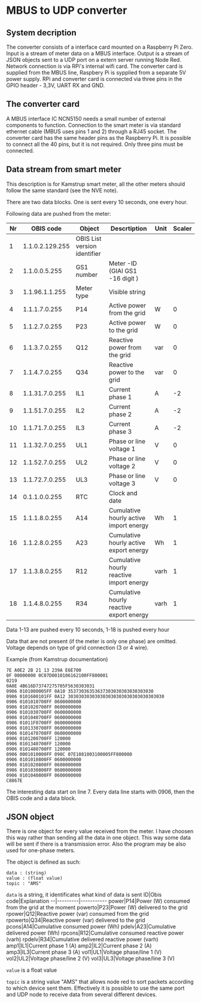 # MBUS to UDP converter

## System decription
The converter consists of a interface card mounted on a Raspberry Pi Zero. Input is a stream of meter data on a MBUS interface. Output is a stream of JSON objects sent to a UDP port on a extern server running Node Red. Network connection is via RPi's internal wifi card. 
The converter card is supplied from the MBUS line, Raspbery Pi is sypplied from a separate 5V power supply.
RPi and converter card is connected via three pins in the GPIO header - 3,3V, UART RX and GND.

## The converter card
A MBUS interface IC NCN5150 needs a small number of external components to function. Connection to the smart meter is via standard ethernet cable (MBUS uses pins 1 and 2) through a RJ45 socket. The converter card has the same header pins as the Raspberry Pi. It is possible to connect all the 40 pins, but it is not required. Only three pins must be connected.

## Data stream from smart meter
This description is for Kamstrup smart meter, all the other meters should follow the same standard (see the NVE note).

There are two data blocks. One is sent every 10 seconds, one every hour.

Following data are pushed from the meter:

Nr|OBIS code|Object|Descrtiption|Unit|Scaler
--|---------|------|------------|----|------
1|1.1.0.2.129.255|OBIS List version identifier
2|1.1.0.0.5.255|GS1 number|Meter -ID (GIAI GS1 -16 digit )
3|1.1.96.1.1.255|Meter type|Visible string
4|1.1.1.7.0.255|P14|Active power from the grid|W|0
5|1.1.2.7.0.255|P23|Active power to the grid|W|0
6|1.1.3.7.0.255|Q12|Reactive power from the grid|var|0
7|1.1.4.7.0.255|Q34|Reactive power to the grid|var|0
8|1.1.31.7.0.255|IL1|Current phase 1|A|-2
9|1.1.51.7.0.255|IL2|Current phase 2|A|-2
10|1.1.71.7.0.255|IL3|Current phase 3|A|-2
11|1.1.32.7.0.255|UL1|Phase or line voltage 1|V|0
12|1.1.52.7.0.255|UL2|Phase or line voltage 2|V|0
13|1.1.72.7.0.255|UL3|Phase or line voltage 3|V|0
14|0.1.1.0.0.255|RTC|Clock and date
15|1.1.1.8.0.255|A14|Cumulative hourly active import energy|Wh|1
16|1.1.2.8.0.255|A23|Cumulative hourly active export energy|Wh|1
17|1.1.3.8.0.255|R12|Cumulative hourly reactive import energy|varh|1
18|1.1.4.8.0.255|R34|Cumulative hourly reactive export energy|varh|1

Data 1-13 are pushed every 10 seconds, 1-18 is pushed every hour

Data that are not present (if the meter is only one phase) are omitted. Voltage depends on type of grid connection (3 or 4 wire).

Example (from Kamstrup documentation)
```
7E A0E2 2B 21 13 239A E6E700
0F 00000000 0C07D0010106162100FF800001
0219
0A0E 4B616D73747275705F5630303031
0906 0101000005FF 0A10 35373036353637303030303030303030
0906 0101600101FF 0A12 303030303030303030303030303030303030
0906 0101010700FF 0600000000   
0906 0101020700FF 0600000000
0906 0101030700FF 0600000000
0906 0101040700FF 0600000000
0906 01011F0700FF 0600000000
0906 0101330700FF 0600000000
0906 0101470700FF 0600000000
0906 0101200700FF 120000
0906 0101340700FF 120000
0906 0101480700FF 120000
0906 0001010000FF 090C 07E1081003100005FF800000
0906 0101010800FF 0600000000
0906 0101020800FF 0600000000
0906 0101030800FF 0600000000
0906 0101040800FF 0600000000
C8867E
```
The interesting data start on line 7. Every data line starts with 0906, then the OBIS code and a data block. 

## JSON object

There is one object for every value received from the meter. I have choosen this way rather than sending all the data in one object. This way some data will be sent if there is a transmission error. Also the program may be also used for one-phase meters.

The object is defined as such:
```
data : (string)
value : (float value)
topic : "AMS"              
```
```data``` is a string, it identificates what kind of data is sent
ID|Obis code|Explanation
--|---------|-----------
power|P14|Power (W) consumed from the grid at the moment
powerto|P23|Power (W) delivered to the grid
rpower|Q12|Reactive power (var) consumed from the grid
rpowerto|Q34|Reactive power (var) delivered to the grid
pcons|A14|Cumulative consumed power (Wh)
pdelv|A23|Cumulative delivered power (Wh)
rpcons|R12|Cumulative consumed reactive power (varh)
rpdelv|R34|Cumulative delivered reactive power (varh)
amp1|IL1|Current phase 1 (A)
amp2|IL2|Current phase 2 (A)
amp3|IL3|Current phase 3 (A)
vol1|UL1|Voltage phase/line 1 (V)
vol2|UL2|Voltage phase/line 2 (V)
vol3|UL3|Voltage phase/line 3 (V)

```value``` is a float value

```topic``` is a string value "AMS" that allows node red to sort packets according to which device sent them. Effectively it is possible to use the same port and UDP node to receive data from several different devices.